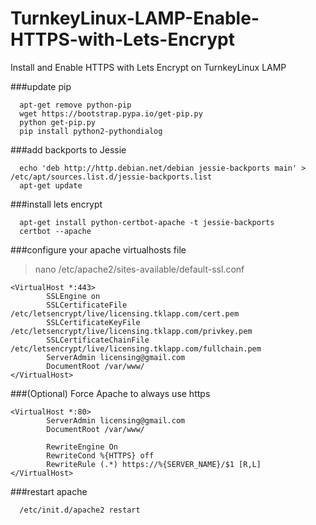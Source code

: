 # TurnkeyLinux-LAMP-Enable-HTTPS-with-Lets-Encrypt
Install and Enable HTTPS with Lets Encrypt on TurnkeyLinux LAMP 

###update pip

```
  apt-get remove python-pip
  wget https://bootstrap.pypa.io/get-pip.py
  python get-pip.py
  pip install python2-pythondialog
```

###add backports to Jessie
```
  echo 'deb http://http.debian.net/debian jessie-backports main' > /etc/apt/sources.list.d/jessie-backports.list
  apt-get update
```


###install lets encrypt
```
  apt-get install python-certbot-apache -t jessie-backports
  certbot --apache
```

###configure your apache virtualhosts file
> nano /etc/apache2/sites-available/default-ssl.conf

```
<VirtualHost *:443>
        SSLEngine on
        SSLCertificateFile /etc/letsencrypt/live/licensing.tklapp.com/cert.pem
        SSLCertificateKeyFile /etc/letsencrypt/live/licensing.tklapp.com/privkey.pem 
        SSLCertificateChainFile /etc/letsencrypt/live/licensing.tklapp.com/fullchain.pem
        ServerAdmin licensing@gmail.com
        DocumentRoot /var/www/
</VirtualHost>
```
###(Optional) Force Apache to always use https
```
<VirtualHost *:80>
        ServerAdmin licensing@gmail.com
        DocumentRoot /var/www/
        
        RewriteEngine On
        RewriteCond %{HTTPS} off
        RewriteRule (.*) https://%{SERVER_NAME}/$1 [R,L]
</VirtualHost>
```
###restart apache
```
  /etc/init.d/apache2 restart
```
